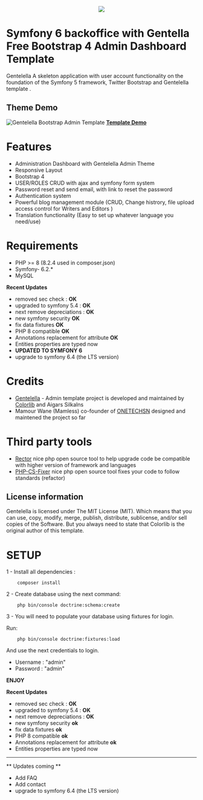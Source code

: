 <p align="center"><img src="https://symfony.com/images/logos/header-logo.svg"></p>

# **Symfony 6 backoffice with Gentella Free Bootstrap 4 Admin Dashboard Template**

Gentelella A skeleton application with user account functionality on the foundation of the Symfony 5 framework, Twitter Bootstrap and Gentelella template .

## Theme Demo
![Gentelella Bootstrap Admin Template](https://colorlib.com/wp/wp-content/uploads/sites/2/gentelella-admin-template-preview.jpg
"Gentelella Theme Browser Preview")
**[Template Demo](https://colorlib.com/polygon/gentelella/index.html)**



# **Features**
- Administration Dashboard with Gentelella Admin Theme
- Responsive Layout
- Bootstrap 4
- USER/ROLES CRUD with ajax and symfony form system 
- Password reset and send email, with link to reset the password
- Authentication system
- Powerful blog management module (CRUD, Change histrory, file upload access control for Writers and Editors )
- Translation functionality (Easy to set up whatever language you need/use)

# **Requirements**
- PHP >= 8 (8.2.4 used in composer.json)
- Symfony- 6.2.*
- MySQL

**Recent Updates**
- removed sec check : **OK**
- upgraded to symfony 5.4 : **OK**
- next remove depreciations : **OK**
- new symfony security **OK**
- fix data fixtures **OK**
- PHP 8 compatible **OK**
- Annotations replacement for attribute **OK**
- Entities properties are typed now
- **UPDATED TO SYMFONY 6**
- upgrade to symfony 6.4 (the LTS version)

# **Credits**
- [Gentelella](https://github.com/ColorlibHQ/gentelella) - Admin template project is developed and maintained by [Colorlib](https://colorlib.com/ "Colorlib - Make Your First Blog") and Aigars Silkalns
- Mamour Wane (Mamless) co-founder of [ONETECHSN](https://onetechsn.com) designed and maintened the project so far

# **Third party tools**
- [Rector](https://github.com/rectorphp/rector) nice php open source tool to help upgrade code be compatible with higher version of framework and languages
- [PHP-CS-Fixer](https://github.com/PHP-CS-Fixer/PHP-CS-Fixer) nice php open source tool fixes your code to follow standards (refactor)

## License information
Gentelella is licensed under The MIT License (MIT). Which means that you can use, copy, modify, merge, publish, distribute, sublicense, and/or sell copies of the Software. But you always need to state that Colorlib is the original author of this template.

# **SETUP**
1 - Install all dependencies :

~~~
    composer install
~~~


2 - Create database using the next command:
~~~
    php bin/console doctrine:schema:create
~~~


3 - You will need to populate your database using fixtures for login.

Run:

~~~
    php bin/console doctrine:fixtures:load
~~~

And use the next credentials to login.

- Username : "admin"
- Password : "admin"

**ENJOY**

**Recent Updates**
- removed sec check : **OK**
- upgraded to symfony 5.4 : **OK**
- next remove depreciations : **OK**
- new symfony security **ok**
- fix data fixtures **ok**
- PHP 8 compatible **ok**
- Annotations replacement for attribute **ok**
- Entities properties are typed now
***
** Updates coming **
- Add FAQ 
- Add contact 
- upgrade to symfony 6.4 (the LTS version)